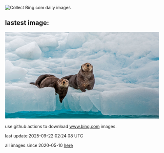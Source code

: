 ![Collect Bing.com daily images](https://github.com/counter2015/bing-daily-images/workflows/Collect%20Bing.com%20daily%20images/badge.svg)
## lastest image:
![](images/img.jpg)

use github actions to download www.bing.com images.

last update:2025-09-22 02:24:08 UTC

all images since 2020-05-10 [here](https://github.com/counter2015/bing-daily-images/tree/master/images) 
